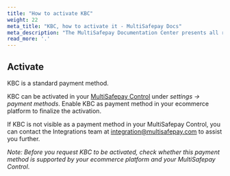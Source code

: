 ```yaml
---
title: "How to activate KBC"
weight: 22
meta_title: "KBC, how to activate it - MultiSafepay Docs"
meta_description: "The MultiSafepay Documentation Center presents all relevant information about our Plugins and API. You can also find support pages for Payment Methods, Tools and General Questions as well as the contact details of our Support and Integration Teams."
read_more: '.'
---
```

## Activate
KBC is a standard payment method.

KBC can be activated in your [MultiSafepay Control](https://merchant.multisafepay.com) under _settings -> payment methods_.
Enable KBC as payment method in your ecommerce platform to finalize the activation.

If KBC is not visible as a payment method in your MultiSafepay Control, you can contact the Integrations team at <integration@multisafepay.com> to assist you further.

_Note: Before you request KBC to be activated, check whether this payment method is supported by your ecommerce platform and your MultiSafepay Control_.
